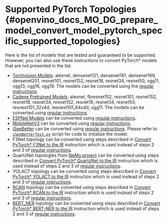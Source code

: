 # Supported PyTorch Topologies {#openvino_docs_MO_DG_prepare_model_convert_model_pytorch_specific_supported_topologies}

Here is the list of models that are tested and guaranteed to be supported. However, you can also use these instructions to convert PyTorch\* models that are not presented in the list.

* [Torchvision Models](https://pytorch.org/docs/stable/torchvision/index.html):  alexnet, densenet121, densenet161,
  densenet169, densenet201, resnet101, resnet152, resnet18, resnet34, resnet50, vgg11, vgg13, vgg16, vgg19.
  The models can be converted using the [regular instructions](../Convert_Model_From_PyTorch.md).
* [Cadene Pretrained Models](https://github.com/Cadene/pretrained-models.pytorch): alexnet, fbresnet152, resnet101,
  resnet152, resnet18, resnet34, resnet152, resnet18, resnet34, resnet50, resnext101_32x4d, resnext101_64x4d, vgg11.
  The models can be converted using [regular instructions](../Convert_Model_From_PyTorch.md).
* [ESPNet Models](https://github.com/sacmehta/ESPNet/tree/master/pretrained) can be converted using [regular instructions](../Convert_Model_From_PyTorch.md).
* [MobileNetV3](https://github.com/d-li14/mobilenetv3.pytorch) can be converted using [regular instructions](../Convert_Model_From_PyTorch.md).
* [iSeeBetter](https://github.com/amanchadha/iSeeBetter) can be converted using [regular instructions](../Convert_Model_From_PyTorch.md).
  Please refer to [`iSeeBetterTest.py`](https://github.com/amanchadha/iSeeBetter/blob/master/iSeeBetterTest.py) script for code to initialize the model.
* F3Net topology can be converted using steps described in [Convert PyTorch\* F3Net to the IR](Convert_F3Net.md)
  instruction which is used instead of steps 2 and 3 of [regular instructions](../Convert_Model_From_PyTorch.md).
* QuartzNet topologies from [NeMo project](https://github.com/NVIDIA/NeMo) can be converted using steps described in
  [Convert PyTorch\* QuartzNet to the IR](Convert_QuartzNet.md) instruction which is used instead of
  steps 2 and 3 of [regular instructions](../Convert_Model_From_PyTorch.md).
* YOLACT topology can be converted using steps described in [Convert PyTorch\* YOLACT to the IR](Convert_YOLACT.md)
  instruction which is used instead of steps 2 and 3 of [regular instructions](../Convert_Model_From_PyTorch.md).
* [RCAN](https://github.com/yulunzhang/RCAN) topology can be converted using steps described in [Convert PyTorch\* RCAN to the IR](Convert_RCAN.md)
  instruction which is used instead of steps 2 and 3 of [regular instructions](../Convert_Model_From_PyTorch.md).
* [BERT_NER](https://github.com/kamalkraj/BERT-NER) topology can be converted using steps described in [Convert PyTorch* BERT-NER to the IR](Convert_Bert_ner.md)
  instruction which is used instead of steps 2 and 3 of [regular instructions](../Convert_Model_From_PyTorch.md).